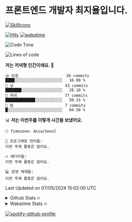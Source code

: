 # 프론트엔드 개발자 최지율입니다.

[![SkillIcons](https://skillicons.dev/icons?i=html,css,js,ts,react,next,dart,flutter,java,firebase,git)](https://skillicons.dev)<br/>

[![Hits](https://hits.seeyoufarm.com/api/count/incr/badge.svg?url=https%3A%2F%2Fgithub.com%2FJxoLus%2FJxoLus&count_bg=%2379C83D&title_bg=%23555555&icon=&icon_color=%23E7E7E7&title=visited&edge_flat=false)](https://hits.seeyoufarm.com)
[![wakatime](https://wakatime.com/badge/user/e4a430f7-d0f6-4509-a09f-d8c439c009b7.svg)](https://wakatime.com/@e4a430f7-d0f6-4509-a09f-d8c439c009b7)

<!--START_SECTION:waka-->
![Code Time](http://img.shields.io/badge/Code%20Time-192%20hrs%209%20mins-blue)

![Lines of code](https://img.shields.io/badge/%EC%A0%80%EB%8A%94%20%EC%97%AC%ED%83%9C%EA%B9%8C%EC%A7%80%20-403.2%20thousand%20%EC%A4%84%EC%9D%98%20%EC%BD%94%EB%93%9C%EB%A5%BC%20%EC%9E%91%EC%84%B1%ED%96%88%EC%96%B4%EC%9A%94.-blue)

**저는 저녁형 인간이에요. 🦉** 

```text
🌞 아침                     26 commits          ████░░░░░░░░░░░░░░░░░░░░░   16.99 % 
🌆 낮　                     43 commits          ███████░░░░░░░░░░░░░░░░░░   28.10 % 
🌃 저녁                     77 commits          █████████████░░░░░░░░░░░░   50.33 % 
🌙 밤　                     7 commits           █░░░░░░░░░░░░░░░░░░░░░░░░   04.58 % 
```


📊 **저는 이번주를 이렇게 시간을 보냈어요.** 

```text
🕑︎ Timezone: Asia/Seoul

💬 프로그래밍 언어들: 
이번 주에 활동은 없어요.

🔥 에디터들: 
이번 주에 활동은 없어요.

💻 운영 체제들: 
이번 주에 활동은 없어요.
```


 Last Updated on 07/05/2024 15:02:00 UTC
<!--END_SECTION:waka-->

<details>
  <summary>Github Stats 🔥</summary>
  
  <a href="#">![Github stats](https://github-readme-stats.vercel.app/api?username=JxoLus&theme=blueberry&count_private=true&hide_border=true&line_height=20)</a>
  <a href="#">![Top Langs](https://github-readme-stats.vercel.app/api/top-langs/?username=JxoLus&layout=compact&theme=blueberry&count_private=true&hide_border=true)</a>
</details>

<details>
  <summary>Wakatime Stats 🔥</summary>
  
  [![xoLus's wakatime stats](https://github-readme-stats.vercel.app/api/wakatime?username=xoLus)](https://github.com/anuraghazra/github-readme-stats)
</details>

[![spotify-github-profile](https://spotify-github-profile.vercel.app/api/view?uid=31idtiz5mto6ru775wjgkpqnyfza&cover_image=true&theme=natemoo-re&show_offline=false&background_color=121212&interchange=false&bar_color=1100ff&bar_color_cover=false)](https://spotify-github-profile.vercel.app/api/view?uid=31idtiz5mto6ru775wjgkpqnyfza&redirect=true)
